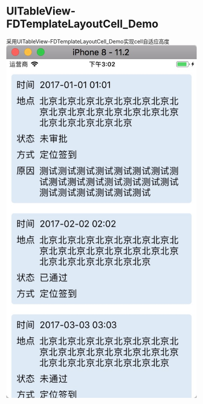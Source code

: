 # UITableView-FDTemplateLayoutCell_Demo
采用UITableView-FDTemplateLayoutCell_Demo实现cell自适应高度
![效果](https://github.com/iCHENKE/UITableView-FDTemplateLayoutCell_Demo/blob/master/7CA1152F-4054-4AE3-AA15-1DFB8D826316.png)

